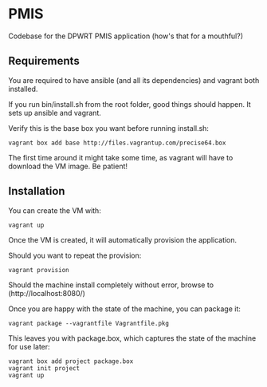 PMIS
====

Codebase for the DPWRT PMIS application (how's that for a mouthful?)

Requirements
------------

You are required to have ansible (and all its dependencies) and vagrant both
installed.

If you run bin/install.sh from the root folder, good things should happen.
It sets up ansible and vagrant.

Verify this is the base box you want before running install.sh:

    vagrant box add base http://files.vagrantup.com/precise64.box

The first time around it might take some time, as vagrant will have to
download the VM image. Be patient!

Installation
------------------

You can create the VM with:

    vagrant up

Once the VM is created, it will automatically provision the application.

Should you want to repeat the provision:

    vagrant provision

Should the machine install completely without error, browse to (http://localhost:8080/)

Once you are happy with the state of the machine, you can package it:

    vagrant package --vagrantfile Vagrantfile.pkg

This leaves you with package.box, which captures the state of the machine for use later:

    vagrant box add project package.box
    vagrant init project
    vagrant up
